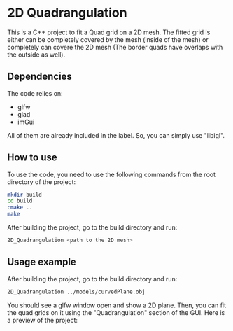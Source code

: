 # 2D Quadrangulation
This is a C++ project to fit a Quad grid on a 2D mesh.
The fitted grid is either can be completely covered by the mesh (inside of the mesh) or completely can covere the 2D mesh (The border quads have overlaps with the outside as well).

## Dependencies
The code relies on:
- glfw
- glad
- imGui

All of them are already included in the label. So, you can simply use "libigl".

## How to use
To use the code, you need to use the following commands from the root directory of the project:

```bash
mkdir build
cd build
cmake ..
make
```
After building the project, go to the build directory and run:

```bash
2D_Quadrangulation <path to the 2D mesh>
```

## Usage example
After building the project, go to the build directory and run:

```bash
2D_Quadrangulation ../models/curvedPlane.obj
```
You should see a glfw window open and show a 2D plane. Then, you can fit the quad grids on it using the "Quadrangulation" section of the GUI.
Here is a preview of the project:




